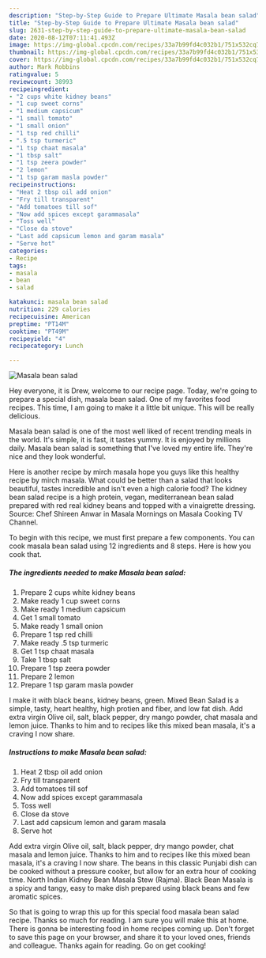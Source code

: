 ```yaml
---
description: "Step-by-Step Guide to Prepare Ultimate Masala bean salad"
title: "Step-by-Step Guide to Prepare Ultimate Masala bean salad"
slug: 2631-step-by-step-guide-to-prepare-ultimate-masala-bean-salad
date: 2020-08-12T07:11:41.493Z
image: https://img-global.cpcdn.com/recipes/33a7b99fd4c032b1/751x532cq70/masala-bean-salad-recipe-main-photo.jpg
thumbnail: https://img-global.cpcdn.com/recipes/33a7b99fd4c032b1/751x532cq70/masala-bean-salad-recipe-main-photo.jpg
cover: https://img-global.cpcdn.com/recipes/33a7b99fd4c032b1/751x532cq70/masala-bean-salad-recipe-main-photo.jpg
author: Mark Robbins
ratingvalue: 5
reviewcount: 38993
recipeingredient:
- "2 cups white kidney beans"
- "1 cup sweet corns"
- "1 medium capsicum"
- "1 small tomato"
- "1 small onion"
- "1 tsp red chilli"
- ".5 tsp turmeric"
- "1 tsp chaat masala"
- "1 tbsp salt"
- "1 tsp zeera powder"
- "2 lemon"
- "1 tsp garam masla powder"
recipeinstructions:
- "Heat 2 tbsp oil add onion"
- "Fry till transparent"
- "Add tomatoes till sof"
- "Now add spices except garammasala"
- "Toss well"
- "Close da stove"
- "Last add capsicum lemon and garam masala"
- "Serve hot"
categories:
- Recipe
tags:
- masala
- bean
- salad

katakunci: masala bean salad 
nutrition: 229 calories
recipecuisine: American
preptime: "PT14M"
cooktime: "PT49M"
recipeyield: "4"
recipecategory: Lunch

---
```



![Masala bean salad](https://img-global.cpcdn.com/recipes/33a7b99fd4c032b1/751x532cq70/masala-bean-salad-recipe-main-photo.jpg)

Hey everyone, it is Drew, welcome to our recipe page. Today, we're going to prepare a special dish, masala bean salad. One of my favorites food recipes. This time, I am going to make it a little bit unique. This will be really delicious.

Masala bean salad is one of the most well liked of recent trending meals in the world. It's simple, it is fast, it tastes yummy. It is enjoyed by millions daily. Masala bean salad is something that I've loved my entire life. They're nice and they look wonderful.

Here is another recipe by mirch masala hope you guys like this healthy recipe by mirch masala. What could be better than a salad that looks beautiful, tastes incredible and isn&#39;t even a high calorie food? The kidney bean salad recipe is a high protein, vegan, mediterranean bean salad prepared with red real kidney beans and topped with a vinaigrette dressing. Source: Chef Shireen Anwar in Masala Mornings on Masala Cooking TV Channel.


To begin with this recipe, we must first prepare a few components. You can cook masala bean salad using 12 ingredients and 8 steps. Here is how you cook that.

<!--inarticleads1-->

##### The ingredients needed to make Masala bean salad:

1. Prepare 2 cups white kidney beans
1. Make ready 1 cup sweet corns
1. Make ready 1 medium capsicum
1. Get 1 small tomato
1. Make ready 1 small onion
1. Prepare 1 tsp red chilli
1. Make ready .5 tsp turmeric
1. Get 1 tsp chaat masala
1. Take 1 tbsp salt
1. Prepare 1 tsp zeera powder
1. Prepare 2 lemon
1. Prepare 1 tsp garam masla powder


I make it with black beans, kidney beans, green. Mixed Bean Salad is a simple, tasty, heart healthy, high protien and fiber, and low fat dish. Add extra virgin Olive oil, salt, black pepper, dry mango powder, chat masala and lemon juice. Thanks to him and to recipes like this mixed bean masala, it&#39;s a craving I now share. 

<!--inarticleads2-->

##### Instructions to make Masala bean salad:

1. Heat 2 tbsp oil add onion
1. Fry till transparent
1. Add tomatoes till sof
1. Now add spices except garammasala
1. Toss well
1. Close da stove
1. Last add capsicum lemon and garam masala
1. Serve hot


Add extra virgin Olive oil, salt, black pepper, dry mango powder, chat masala and lemon juice. Thanks to him and to recipes like this mixed bean masala, it&#39;s a craving I now share. The beans in this classic Punjabi dish can be cooked without a pressure cooker, but allow for an extra hour of cooking time. North Indian Kidney Bean Masala Stew (Rajma). Black Bean Masala is a spicy and tangy, easy to make dish prepared using black beans and few aromatic spices. 

So that is going to wrap this up for this special food masala bean salad recipe. Thanks so much for reading. I am sure you will make this at home. There is gonna be interesting food in home recipes coming up. Don't forget to save this page on your browser, and share it to your loved ones, friends and colleague. Thanks again for reading. Go on get cooking!

